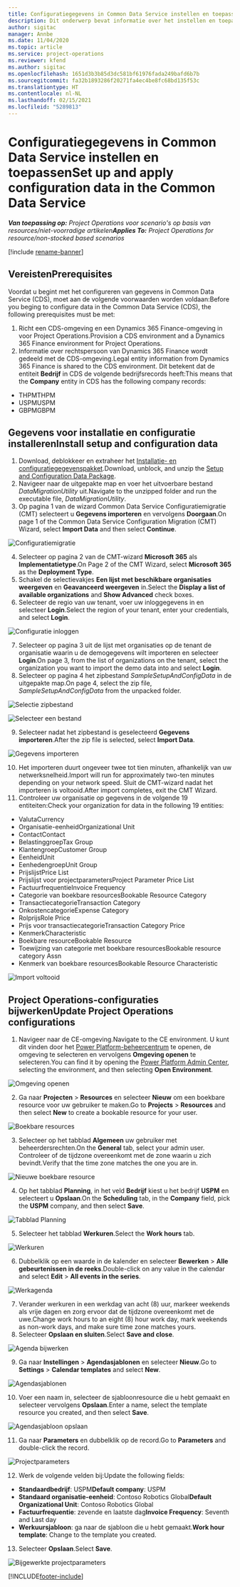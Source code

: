 ```yaml
---
title: Configuratiegegevens in Common Data Service instellen en toepassen
description: Dit onderwerp bevat informatie over het instellen en toepassen van configuratiegegevens in Project Operations.
author: sigitac
manager: Annbe
ms.date: 11/04/2020
ms.topic: article
ms.service: project-operations
ms.reviewer: kfend
ms.author: sigitac
ms.openlocfilehash: 1651d3b3b85d3dc581bf61976fada249bafd6b7b
ms.sourcegitcommit: fa32b1893286f20271fa4ec4be8fc68bd135f53c
ms.translationtype: HT
ms.contentlocale: nl-NL
ms.lasthandoff: 02/15/2021
ms.locfileid: "5289813"
---
```

# <a name="set-up-and-apply-configuration-data-in-the-common-data-service"></a><span data-ttu-id="5187e-103">Configuratiegegevens in Common Data Service instellen en toepassen</span><span class="sxs-lookup"><span data-stu-id="5187e-103">Set up and apply configuration data in the Common Data Service</span></span> 

<span data-ttu-id="5187e-104">_**Van toepassing op:** Project Operations voor scenario's op basis van resources/niet-voorradige artikelen_</span><span class="sxs-lookup"><span data-stu-id="5187e-104">_**Applies To:** Project Operations for resource/non-stocked based scenarios_</span></span>

[!include [rename-banner](~/includes/cc-data-platform-banner.md)]

## <a name="prerequisites"></a><span data-ttu-id="5187e-105">Vereisten</span><span class="sxs-lookup"><span data-stu-id="5187e-105">Prerequisites</span></span>

<span data-ttu-id="5187e-106">Voordat u begint met het configureren van gegevens in Common Data Service (CDS), moet aan de volgende voorwaarden worden voldaan:</span><span class="sxs-lookup"><span data-stu-id="5187e-106">Before you beging to configure data in the Common Data Service (CDS), the following prerequisites must be met:</span></span>

1.  <span data-ttu-id="5187e-107">Richt een CDS-omgeving en een Dynamics 365 Finance-omgeving in voor Project Operations.</span><span class="sxs-lookup"><span data-stu-id="5187e-107">Provision a CDS environment and a Dynamics 365 Finance environment for Project Operations.</span></span>
2.  <span data-ttu-id="5187e-108">Informatie over rechtspersoon van Dynamics 365 Finance wordt gedeeld met de CDS-omgeving.</span><span class="sxs-lookup"><span data-stu-id="5187e-108">Legal entity information from Dynamics 365 Finance is shared to the CDS environment.</span></span> <span data-ttu-id="5187e-109">Dit betekent dat de entiteit **Bedrijf** in CDS de volgende bedrijfsrecords heeft:</span><span class="sxs-lookup"><span data-stu-id="5187e-109">This means that the **Company** entity in CDS has the following company records:</span></span>
  - <span data-ttu-id="5187e-110">THPM</span><span class="sxs-lookup"><span data-stu-id="5187e-110">THPM</span></span>
  - <span data-ttu-id="5187e-111">USPM</span><span class="sxs-lookup"><span data-stu-id="5187e-111">USPM</span></span>
  - <span data-ttu-id="5187e-112">GBPM</span><span class="sxs-lookup"><span data-stu-id="5187e-112">GBPM</span></span>

## <a name="install-setup-and-configuration-data"></a><span data-ttu-id="5187e-113">Gegevens voor installatie en configuratie installeren</span><span class="sxs-lookup"><span data-stu-id="5187e-113">Install setup and configuration data</span></span>

1. <span data-ttu-id="5187e-114">Download, deblokkeer en extraheer het [Installatie- en configuratiegegevenspakket](https://download.microsoft.com/download/1/3/4/1349369c-6209-42b7-b3b4-5be0e67cacd8/ProjOpsSampleSetupData-%20Integrated%20UR1.zip).</span><span class="sxs-lookup"><span data-stu-id="5187e-114">Download, unblock, and unzip the [Setup and Configuration Data Package](https://download.microsoft.com/download/1/3/4/1349369c-6209-42b7-b3b4-5be0e67cacd8/ProjOpsSampleSetupData-%20Integrated%20UR1.zip).</span></span>
2. <span data-ttu-id="5187e-115">Navigeer naar de uitgepakte map en voer het uitvoerbare bestand *DataMigrationUtility* uit.</span><span class="sxs-lookup"><span data-stu-id="5187e-115">Navigate to the unzipped folder and run the executable file, *DataMigrationUtility*.</span></span>
3. <span data-ttu-id="5187e-116">Op pagina 1 van de wizard Common Data Service Configuratiemigratie (CMT) selecteert u **Gegevens importeren** en vervolgens **Doorgaan**.</span><span class="sxs-lookup"><span data-stu-id="5187e-116">On page 1 of the Common Data Service Configuration Migration (CMT) Wizard, select **Import Data** and then select **Continue**.</span></span>

![Configuratiemigratie](./media/1ConfigurationMigration.png)

4. <span data-ttu-id="5187e-118">Selecteer op pagina 2 van de CMT-wizard **Microsoft 365** als **Implementatietype**.</span><span class="sxs-lookup"><span data-stu-id="5187e-118">On Page 2 of the CMT Wizard, select **Microsoft 365** as the **Deployment Type**.</span></span>
5. <span data-ttu-id="5187e-119">Schakel de selectievakjes **Een lijst met beschikbare organisaties weergeven** en **Geavanceerd weergeven** in.</span><span class="sxs-lookup"><span data-stu-id="5187e-119">Select the **Display a list of available organizations** and **Show Advanced** check boxes.</span></span>
6. <span data-ttu-id="5187e-120">Selecteer de regio van uw tenant, voer uw inloggegevens in en selecteer **Login**.</span><span class="sxs-lookup"><span data-stu-id="5187e-120">Select the region of your tenant, enter your credentials, and select **Login**.</span></span>

![Configuratie inloggen](./media/2ConfigurationSignin.png)

7. <span data-ttu-id="5187e-122">Selecteer op pagina 3 uit de lijst met organisaties op de tenant de organisatie waarin u de demogegevens wilt importeren en selecteer **Login**.</span><span class="sxs-lookup"><span data-stu-id="5187e-122">On page 3, from the list of organizations on the tenant, select the organization you want to import the demo data into and select **Login**.</span></span>
8. <span data-ttu-id="5187e-123">Selecteer op pagina 4 het zipbestand *SampleSetupAndConfigData* in de uitgepakte map.</span><span class="sxs-lookup"><span data-stu-id="5187e-123">On page 4, select the zip file, *SampleSetupAndConfigData* from the unpacked folder.</span></span>

![Selectie zipbestand](./media/3ZipFile.png)

![Selecteer een bestand](./media/4SelectAFile.png)

9. <span data-ttu-id="5187e-126">Selecteer nadat het zipbestand is geselecteerd **Gegevens importeren**.</span><span class="sxs-lookup"><span data-stu-id="5187e-126">After the zip file is selected, select **Import Data**.</span></span>

![Gegevens importeren](./media/5ImportData.png)

10. <span data-ttu-id="5187e-128">Het importeren duurt ongeveer twee tot tien minuten, afhankelijk van uw netwerksnelheid.</span><span class="sxs-lookup"><span data-stu-id="5187e-128">Import will run for approximately two-ten minutes depending on your network speed.</span></span> <span data-ttu-id="5187e-129">Sluit de CMT-wizard nadat het importeren is voltooid.</span><span class="sxs-lookup"><span data-stu-id="5187e-129">After import completes, exit the CMT Wizard.</span></span> 
11. <span data-ttu-id="5187e-130">Controleer uw organisatie op gegevens in de volgende 19 entiteiten:</span><span class="sxs-lookup"><span data-stu-id="5187e-130">Check your organization for data in the following 19 entities:</span></span>

  - <span data-ttu-id="5187e-131">Valuta</span><span class="sxs-lookup"><span data-stu-id="5187e-131">Currency</span></span>
  - <span data-ttu-id="5187e-132">Organisatie-eenheid</span><span class="sxs-lookup"><span data-stu-id="5187e-132">Organizational Unit</span></span>
  - <span data-ttu-id="5187e-133">Contact</span><span class="sxs-lookup"><span data-stu-id="5187e-133">Contact</span></span>
  - <span data-ttu-id="5187e-134">Belastinggroep</span><span class="sxs-lookup"><span data-stu-id="5187e-134">Tax Group</span></span>
  - <span data-ttu-id="5187e-135">Klantengroep</span><span class="sxs-lookup"><span data-stu-id="5187e-135">Customer Group</span></span>
  - <span data-ttu-id="5187e-136">Eenheid</span><span class="sxs-lookup"><span data-stu-id="5187e-136">Unit</span></span>
  - <span data-ttu-id="5187e-137">Eenhedengroep</span><span class="sxs-lookup"><span data-stu-id="5187e-137">Unit Group</span></span>
  - <span data-ttu-id="5187e-138">Prijslijst</span><span class="sxs-lookup"><span data-stu-id="5187e-138">Price List</span></span>
  - <span data-ttu-id="5187e-139">Prijslijst voor projectparameters</span><span class="sxs-lookup"><span data-stu-id="5187e-139">Project Parameter Price List</span></span>
  - <span data-ttu-id="5187e-140">Factuurfrequentie</span><span class="sxs-lookup"><span data-stu-id="5187e-140">Invoice Frequency</span></span>
  - <span data-ttu-id="5187e-141">Categorie van boekbare resources</span><span class="sxs-lookup"><span data-stu-id="5187e-141">Bookable Resource Category</span></span>
  - <span data-ttu-id="5187e-142">Transactiecategorie</span><span class="sxs-lookup"><span data-stu-id="5187e-142">Transaction Category</span></span>
  - <span data-ttu-id="5187e-143">Onkostencategorie</span><span class="sxs-lookup"><span data-stu-id="5187e-143">Expense Category</span></span>
  - <span data-ttu-id="5187e-144">Rolprijs</span><span class="sxs-lookup"><span data-stu-id="5187e-144">Role Price</span></span>
  - <span data-ttu-id="5187e-145">Prijs voor transactiecategorie</span><span class="sxs-lookup"><span data-stu-id="5187e-145">Transaction Category Price</span></span>
  - <span data-ttu-id="5187e-146">Kenmerk</span><span class="sxs-lookup"><span data-stu-id="5187e-146">Characteristic</span></span>
  - <span data-ttu-id="5187e-147">Boekbare resource</span><span class="sxs-lookup"><span data-stu-id="5187e-147">Bookable Resource</span></span>
  - <span data-ttu-id="5187e-148">Toewijzing van categorie met boekbare resources</span><span class="sxs-lookup"><span data-stu-id="5187e-148">Bookable resource category Assn</span></span>
  - <span data-ttu-id="5187e-149">Kenmerk van boekbare resources</span><span class="sxs-lookup"><span data-stu-id="5187e-149">Bookable Resource Characteristic</span></span>

![Import voltooid](./media/6CompleteImport.png)

## <a name="update-project-operations-configurations"></a><span data-ttu-id="5187e-151">Project Operations-configuraties bijwerken</span><span class="sxs-lookup"><span data-stu-id="5187e-151">Update Project Operations configurations</span></span>

1. <span data-ttu-id="5187e-152">Navigeer naar de CE-omgeving.</span><span class="sxs-lookup"><span data-stu-id="5187e-152">Navigate to the CE environment.</span></span> <span data-ttu-id="5187e-153">U kunt dit vinden door het [Power Platform-beheercentrum](https://admin.powerplatform.microsoft.com/environments) te openen, de omgeving te selecteren en vervolgens **Omgeving openen** te selecteren.</span><span class="sxs-lookup"><span data-stu-id="5187e-153">You can find it by opening the [Power Platform Admin Center](https://admin.powerplatform.microsoft.com/environments), selecting the environment, and then selecting **Open Environment**.</span></span> 

![Omgeving openen](./media/7OpenEnvironment.png)

2. <span data-ttu-id="5187e-155">Ga naar **Projecten** > **Resources** en selecteer **Nieuw** om een boekbare resource voor uw gebruiker te maken.</span><span class="sxs-lookup"><span data-stu-id="5187e-155">Go to **Projects** > **Resources** and then select **New** to create a bookable resource for your user.</span></span>

![Boekbare resources](./media/8BookableResources.png)

3. <span data-ttu-id="5187e-157">Selecteer op het tabblad **Algemeen** uw gebruiker met beheerdersrechten.</span><span class="sxs-lookup"><span data-stu-id="5187e-157">On the **General** tab, select your admin user.</span></span> <span data-ttu-id="5187e-158">Controleer of de tijdzone overeenkomt met de zone waarin u zich bevindt.</span><span class="sxs-lookup"><span data-stu-id="5187e-158">Verify that the time zone matches the one you are in.</span></span> 

![Nieuwe boekbare resource](./media/9NewBookableResource.png)

4. <span data-ttu-id="5187e-160">Op het tabblad **Planning**, in het veld **Bedrijf** kiest u het bedrijf **USPM** en selecteert u **Opslaan**.</span><span class="sxs-lookup"><span data-stu-id="5187e-160">On the **Scheduling** tab, in the **Company** field, pick the **USPM** company, and then select **Save**.</span></span> 

![Tabblad Planning](./media/10SchedulingTab.png)

5. <span data-ttu-id="5187e-162">Selecteer het tabblad **Werkuren**.</span><span class="sxs-lookup"><span data-stu-id="5187e-162">Select the **Work hours** tab.</span></span>  

![Werkuren](./media/11WorkHours.png)

6. <span data-ttu-id="5187e-164">Dubbelklik op een waarde in de kalender en selecteer **Bewerken** > **Alle gebeurtenissen in de reeks**.</span><span class="sxs-lookup"><span data-stu-id="5187e-164">Double-click on any value in the calendar and select **Edit** > **All events in the series**.</span></span> 

![Werkagenda](./media/12WorkCalendar.png)

7. <span data-ttu-id="5187e-166">Verander werkuren in een werkdag van acht (8) uur, markeer weekends als vrije dagen en zorg ervoor dat de tijdzone overeenkomt met de uwe.</span><span class="sxs-lookup"><span data-stu-id="5187e-166">Change work hours to an eight (8) hour work day, mark weekends as non-work days, and make sure time zone matches yours.</span></span> 
8. <span data-ttu-id="5187e-167">Selecteer **Opslaan en sluiten**.</span><span class="sxs-lookup"><span data-stu-id="5187e-167">Select **Save and close**.</span></span>

![Agenda bijwerken](./media/13UpdateCalendar.png)

9. <span data-ttu-id="5187e-169">Ga naar **Instellingen** > **Agendasjablonen** en selecteer **Nieuw**.</span><span class="sxs-lookup"><span data-stu-id="5187e-169">Go to **Settings** > **Calendar templates** and select **New**.</span></span>
 
 ![Agendasjablonen](./media/14CalendarTemplates.png)
 
 10. <span data-ttu-id="5187e-171">Voer een naam in, selecteer de sjabloonresource die u hebt gemaakt en selecteer vervolgens **Opslaan**.</span><span class="sxs-lookup"><span data-stu-id="5187e-171">Enter a name, select the template resource you created, and then select **Save**.</span></span> 
 
 ![Agendasjabloon opslaan](./media/15SaveCalendarTemplate.png)
 
 11. <span data-ttu-id="5187e-173">Ga naar **Parameters** en dubbelklik op de record.</span><span class="sxs-lookup"><span data-stu-id="5187e-173">Go to **Parameters** and double-click the record.</span></span> 
 
 ![Projectparameters](./media/16ProjectParameters.png)
 
12. <span data-ttu-id="5187e-175">Werk de volgende velden bij:</span><span class="sxs-lookup"><span data-stu-id="5187e-175">Update the following fields:</span></span>

 - <span data-ttu-id="5187e-176">**Standaardbedrijf**: USPM</span><span class="sxs-lookup"><span data-stu-id="5187e-176">**Default company**: USPM</span></span>
 - <span data-ttu-id="5187e-177">**Standaard organisatie-eenheid**: Contoso Robotics Global</span><span class="sxs-lookup"><span data-stu-id="5187e-177">**Default Organizational Unit**: Contoso Robotics Global</span></span>
 - <span data-ttu-id="5187e-178">**Factuurfrequentie**: zevende en laatste dag</span><span class="sxs-lookup"><span data-stu-id="5187e-178">**Invoice Frequency**: Seventh and Last day</span></span>
 - <span data-ttu-id="5187e-179">**Werkuursjabloon**: ga naar de sjabloon die u hebt gemaakt.</span><span class="sxs-lookup"><span data-stu-id="5187e-179">**Work hour template**: Change to the template you created.</span></span>

13. <span data-ttu-id="5187e-180">Selecteer **Opslaan**.</span><span class="sxs-lookup"><span data-stu-id="5187e-180">Select **Save**.</span></span> 

![Bijgewerkte projectparameters](./media/17UpdatedProjectParameters.png)


[!INCLUDE[footer-include](../includes/footer-banner.md)]